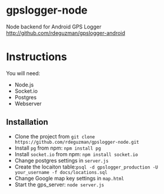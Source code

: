 gpslogger-node
==============
Node backend for Android GPS Logger <http://github.com/rdeguzman/gpslogger-android>

# Instructions

You will need:

- Node.js
- Socket.io
- Postgres
- Webserver

## Installation

- Clone the project from `git clone https://github.com/rdeguzman/gpslogger-node.git`
- Install `pg` from npm: `npm install pg`
- Install `socket.io` from npm: `npm install socket.io`
- Change postgres settings in `server.js`
- Create the locaiton table:`psql -d gpslogger_production -U your_username -f docs/locations.sql`
- Change Google map key settings in `map.html`
- Start the gps_server: `node server.js`


